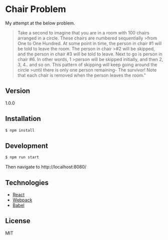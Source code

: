 # Chair Problem

My attempt at the below problem.

>Take a second to imagine that you are in a room with 100 chairs arranged in a circle. These chairs are numbered sequentially >from One to One Hundred. At some point in time, the person in chair #1 will be told to leave the room. The person in chair >#2 will be skipped, and the person in chair #3 will be told to leave. Next to go is person in chair #6. In other words, 1 >person will be skipped initially, and then 2, 3, 4.. and so on. This pattern of skipping will keep going around the circle >until there is only one person remaining- The survivor! Note that each chair is removed when the person leaves the room."

## Version
1.0.0

## Installation

```sh
$ npm install
```

## Development

```sh
$ npm run start
```

Then navigate to http://localhost:8080/

## Technologies

* [React](https://facebook.github.io/react/)
* [Webpack](https://webpack.github.io/)
* [Babel](https://babeljs.io/)

License
----

MIT
